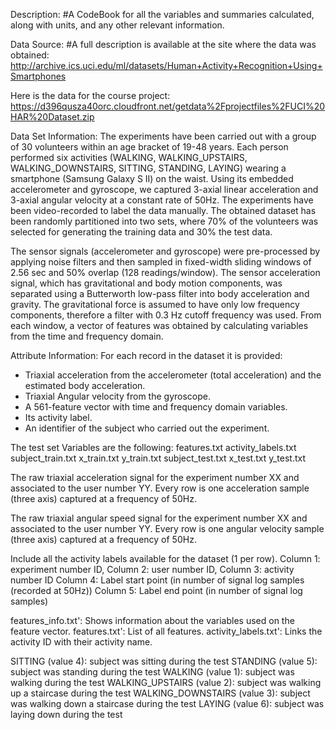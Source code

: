 Description:
#A CodeBook for all the variables and summaries calculated, along with units, and any other relevant information.

Data Source:
#A full description is available at the site where the data was obtained:
http://archive.ics.uci.edu/ml/datasets/Human+Activity+Recognition+Using+Smartphones 

Here is the data for the course project:
https://d396qusza40orc.cloudfront.net/getdata%2Fprojectfiles%2FUCI%20HAR%20Dataset.zip 

Data Set Information:
The experiments have been carried out with a group of 30 volunteers within an age bracket of 19-48 years. Each person performed six activities (WALKING, WALKING_UPSTAIRS, WALKING_DOWNSTAIRS, SITTING, STANDING, LAYING) wearing a smartphone (Samsung Galaxy S II) on the waist. Using its embedded accelerometer and gyroscope, we captured 3-axial linear acceleration and 3-axial angular velocity at a constant rate of 50Hz. The experiments have been video-recorded to label the data manually. The obtained dataset has been randomly partitioned into two sets, where 70% of the volunteers was selected for generating the training data and 30% the test data.

The sensor signals (accelerometer and gyroscope) were pre-processed by applying noise filters and then sampled in fixed-width sliding windows of 2.56 sec and 50% overlap (128 readings/window). The sensor acceleration signal, which has gravitational and body motion components, was separated using a Butterworth low-pass filter into body acceleration and gravity. The gravitational force is assumed to have only low frequency components, therefore a filter with 0.3 Hz cutoff frequency was used. From each window, a vector of features was obtained by calculating variables from the time and frequency domain.

Attribute Information:
For each record in the dataset it is provided:
- Triaxial acceleration from the accelerometer (total acceleration) and the estimated body acceleration.
- Triaxial Angular velocity from the gyroscope.
- A 561-feature vector with time and frequency domain variables.
- Its activity label.
- An identifier of the subject who carried out the experiment. 

The test set Variables are the following:
features.txt
activity_labels.txt
subject_train.txt
x_train.txt
y_train.txt
subject_test.txt
x_test.txt
y_test.txt

The raw triaxial acceleration signal for the experiment number XX and associated to the user number YY. Every row is one acceleration sample (three axis) captured at a frequency of 50Hz.

The raw triaxial angular speed signal for the experiment number XX and associated to the user number YY. Every row is one angular velocity sample (three axis) captured at a frequency of 50Hz.

Include all the activity labels available for the dataset (1 per row).
Column 1: experiment number ID,
Column 2: user number ID,
Column 3: activity number ID
Column 4: Label start point (in number of signal log samples (recorded at 50Hz))
Column 5: Label end point (in number of signal log samples)

features_info.txt': Shows information about the variables used on the feature vector.
features.txt': List of all features.
activity_labels.txt': Links the activity ID with their activity name. 

SITTING (value 4): subject was sitting during the test
STANDING (value 5): subject was standing during the test
WALKING (value 1): subject was walking during the test
WALKING_UPSTAIRS (value 2): subject was walking up a staircase during the test
WALKING_DOWNSTAIRS (value 3): subject was walking down a staircase during the test
LAYING (value 6): subject was laying down during the test
